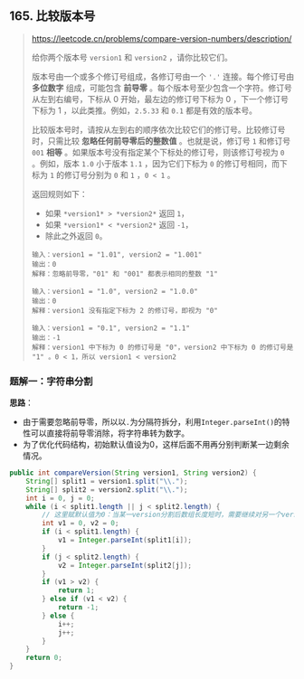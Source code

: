 ## 165. 比较版本号

> https://leetcode.cn/problems/compare-version-numbers/description/
>
> 给你两个版本号 `version1` 和 `version2` ，请你比较它们。
>
> 版本号由一个或多个修订号组成，各修订号由一个 `'.'` 连接。每个修订号由 **多位数字** 组成，可能包含 **前导零** 。每个版本号至少包含一个字符。修订号从左到右编号，下标从 0 开始，最左边的修订号下标为 0 ，下一个修订号下标为 1 ，以此类推。例如，`2.5.33` 和 `0.1` 都是有效的版本号。
>
> 比较版本号时，请按从左到右的顺序依次比较它们的修订号。比较修订号时，只需比较 **忽略任何前导零后的整数值** 。也就是说，修订号 `1` 和修订号 `001` **相等** 。如果版本号没有指定某个下标处的修订号，则该修订号视为 `0` 。例如，版本 `1.0` 小于版本 `1.1` ，因为它们下标为 `0` 的修订号相同，而下标为 `1` 的修订号分别为 `0` 和 `1` ，`0 < 1` 。
>
> 返回规则如下：
>
> - 如果 `*version1* > *version2*` 返回 `1`，
> - 如果 `*version1* < *version2*` 返回 `-1`，
> - 除此之外返回 `0`。
>
> ```
> 输入：version1 = "1.01", version2 = "1.001"
> 输出：0
> 解释：忽略前导零，"01" 和 "001" 都表示相同的整数 "1"
> ```
>
> ```
> 输入：version1 = "1.0", version2 = "1.0.0"
> 输出：0
> 解释：version1 没有指定下标为 2 的修订号，即视为 "0"
> ```
>
> ```
> 输入：version1 = "0.1", version2 = "1.1"
> 输出：-1
> 解释：version1 中下标为 0 的修订号是 "0"，version2 中下标为 0 的修订号是 "1" 。0 < 1，所以 version1 < version2
> ```

### 题解一：字符串分割

**思路**：

- 由于需要忽略前导零，所以以`.`为分隔符拆分，利用`Integer.parseInt()`的特性可以直接将前导零消除，将字符串转为数字。
- 为了优化代码结构，初始默认值设为0，这样后面不用再分别判断某一边剩余情况。

```java
public int compareVersion(String version1, String version2) {
    String[] split1 = version1.split("\\.");
    String[] split2 = version2.split("\\.");
    int i = 0, j = 0;
    while (i < split1.length || j < split2.length) {
        // 这里赋默认值为0：当某一version分割后数组长度短时，需要继续对另一个version进行判断，就和0比较
        int v1 = 0, v2 = 0;
        if (i < split1.length) {
            v1 = Integer.parseInt(split1[i]);
        }
        if (j < split2.length) {
            v2 = Integer.parseInt(split2[j]);
        }
        if (v1 > v2) {
            return 1;
        } else if (v1 < v2) {
            return -1;
        } else {
            i++;
            j++;
        }
    }
    return 0;
}
```

